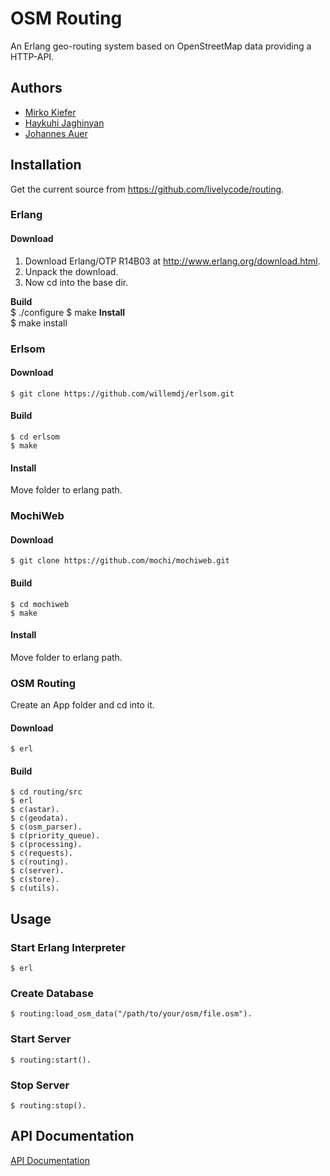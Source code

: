 # OSM Routing
An Erlang geo-routing system based on OpenStreetMap data providing a HTTP-API.

## Authors
- [Mirko Kiefer](https://github.com/mirkok)
- [Haykuhi Jaghinyan](mailto:haikuhi290489@aol.com)
- [Johannes Auer](https://github.com/johannesauer)

## Installation
Get the current source from https://github.com/livelycode/routing.
### Erlang
#### Download
1. Download Erlang/OTP R14B03 at http://www.erlang.org/download.html.
2. Unpack the download.
3. Now cd into the base dir.  

**Build**  
    $ ./configure
    $ make
**Install**  
    $ make install

### Erlsom
#### Download
	$ git clone https://github.com/willemdj/erlsom.git
#### Build
	$ cd erlsom
	$ make
#### Install
Move folder to erlang path.

### MochiWeb
#### Download
	$ git clone https://github.com/mochi/mochiweb.git
#### Build
	$ cd mochiweb
	$ make
#### Install
Move folder to erlang path.

### OSM Routing
Create an App folder and cd into it.
#### Download
	$ erl
#### Build
	$ cd routing/src
	$ erl
	$ c(astar).
	$ c(geodata).
	$ c(osm_parser).
	$ c(priority_queue).
	$ c(processing).
	$ c(requests).
	$ c(routing).
	$ c(server).
	$ c(store).
	$ c(utils).

## Usage
### Start Erlang Interpreter
	$ erl

### Create Database
	$ routing:load_osm_data("/path/to/your/osm/file.osm").

### Start Server
	$ routing:start().

### Stop Server
	$ routing:stop().

## API Documentation

[API Documentation](https://github.com/livelycode/routing/blob/master/api.md)